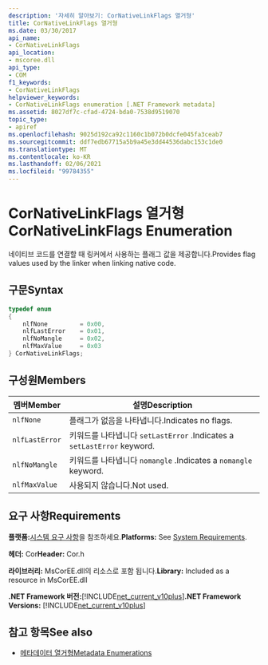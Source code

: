 ```yaml
---
description: '자세히 알아보기: CorNativeLinkFlags 열거형'
title: CorNativeLinkFlags 열거형
ms.date: 03/30/2017
api_name:
- CorNativeLinkFlags
api_location:
- mscoree.dll
api_type:
- COM
f1_keywords:
- CorNativeLinkFlags
helpviewer_keywords:
- CorNativeLinkFlags enumeration [.NET Framework metadata]
ms.assetid: 8027df7c-cfad-4724-bda0-7538d9519070
topic_type:
- apiref
ms.openlocfilehash: 9025d192ca92c1160c1b072b0dcfe045fa3ceab7
ms.sourcegitcommit: ddf7edb67715a5b9a45e3dd44536dabc153c1de0
ms.translationtype: MT
ms.contentlocale: ko-KR
ms.lasthandoff: 02/06/2021
ms.locfileid: "99784355"
---
```

# <a name="cornativelinkflags-enumeration"></a><span data-ttu-id="a858a-103">CorNativeLinkFlags 열거형</span><span class="sxs-lookup"><span data-stu-id="a858a-103">CorNativeLinkFlags Enumeration</span></span>

<span data-ttu-id="a858a-104">네이티브 코드를 연결할 때 링커에서 사용하는 플래그 값을 제공합니다.</span><span class="sxs-lookup"><span data-stu-id="a858a-104">Provides flag values used by the linker when linking native code.</span></span>  
  
## <a name="syntax"></a><span data-ttu-id="a858a-105">구문</span><span class="sxs-lookup"><span data-stu-id="a858a-105">Syntax</span></span>  
  
```cpp  
typedef enum  
{  
    nlfNone         = 0x00,  
    nlfLastError    = 0x01,  
    nlfNoMangle     = 0x02,  
    nlfMaxValue     = 0x03  
} CorNativeLinkFlags;  
```  
  
## <a name="members"></a><span data-ttu-id="a858a-106">구성원</span><span class="sxs-lookup"><span data-stu-id="a858a-106">Members</span></span>  
  
|<span data-ttu-id="a858a-107">멤버</span><span class="sxs-lookup"><span data-stu-id="a858a-107">Member</span></span>|<span data-ttu-id="a858a-108">설명</span><span class="sxs-lookup"><span data-stu-id="a858a-108">Description</span></span>|  
|------------|-----------------|  
|`nlfNone`|<span data-ttu-id="a858a-109">플래그가 없음을 나타냅니다.</span><span class="sxs-lookup"><span data-stu-id="a858a-109">Indicates no flags.</span></span>|  
|`nlfLastError`|<span data-ttu-id="a858a-110">키워드를 나타냅니다 `setLastError` .</span><span class="sxs-lookup"><span data-stu-id="a858a-110">Indicates a `setLastError` keyword.</span></span>|  
|`nlfNoMangle`|<span data-ttu-id="a858a-111">키워드를 나타냅니다 `nomangle` .</span><span class="sxs-lookup"><span data-stu-id="a858a-111">Indicates a `nomangle` keyword.</span></span>|  
|`nlfMaxValue`|<span data-ttu-id="a858a-112">사용되지 않습니다.</span><span class="sxs-lookup"><span data-stu-id="a858a-112">Not used.</span></span>|  
  
## <a name="requirements"></a><span data-ttu-id="a858a-113">요구 사항</span><span class="sxs-lookup"><span data-stu-id="a858a-113">Requirements</span></span>  

 <span data-ttu-id="a858a-114">**플랫폼:**[시스템 요구 사항](../../get-started/system-requirements.md)을 참조하세요.</span><span class="sxs-lookup"><span data-stu-id="a858a-114">**Platforms:** See [System Requirements](../../get-started/system-requirements.md).</span></span>  
  
 <span data-ttu-id="a858a-115">**헤더:** Cor</span><span class="sxs-lookup"><span data-stu-id="a858a-115">**Header:** Cor.h</span></span>  
  
 <span data-ttu-id="a858a-116">**라이브러리:** MsCorEE.dll의 리소스로 포함 됩니다.</span><span class="sxs-lookup"><span data-stu-id="a858a-116">**Library:** Included as a resource in MsCorEE.dll</span></span>  
  
 <span data-ttu-id="a858a-117">**.NET Framework 버전:**[!INCLUDE[net_current_v10plus](../../../../includes/net-current-v10plus-md.md)]</span><span class="sxs-lookup"><span data-stu-id="a858a-117">**.NET Framework Versions:** [!INCLUDE[net_current_v10plus](../../../../includes/net-current-v10plus-md.md)]</span></span>  
  
## <a name="see-also"></a><span data-ttu-id="a858a-118">참고 항목</span><span class="sxs-lookup"><span data-stu-id="a858a-118">See also</span></span>

- [<span data-ttu-id="a858a-119">메타데이터 열거형</span><span class="sxs-lookup"><span data-stu-id="a858a-119">Metadata Enumerations</span></span>](metadata-enumerations.md)
